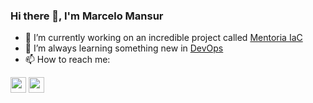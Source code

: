 ### Hi there 👋, I'm Marcelo Mansur



- 🔭 I’m currently working on an incredible project called [Mentoria IaC](https://gomex.me/mentoriaiac/)
- 🌱 I’m always learning something new in [DevOps](https://roadmap.sh/devops)
- 📫 How to reach me:
<p><a href="https://www.twitter.com/mdmansur"><img src="https://img.shields.io/badge/twitter-%231DA1F2.svg?&style=for-the-badge&logo=twitter&logoColor=white" height=25></a> <a href="https://www.linkedin.com/in/marcelo-dellacroce-mansur-71585231/"><img src="https://img.shields.io/badge/linkedin-%230077B5.svg?&style=for-the-badge&logo=linkedin&logoColor=white" height=25></a> 
<!--
**marcelomansur/marcelomansur** is a ✨ _special_ ✨ repository because its `README.md` (this file) appears on your GitHub profile.

Here are some ideas to get you started:

- 🔭 I’m currently working on ...
- 🌱 I’m currently learning ...
- 👯 I’m looking to collaborate on ...
- 🤔 I’m looking for help with ...
- 💬 Ask me about ...
- 📫 How to reach me: ...
- 😄 Pronouns: ...
- ⚡ Fun fact: ...
-->
